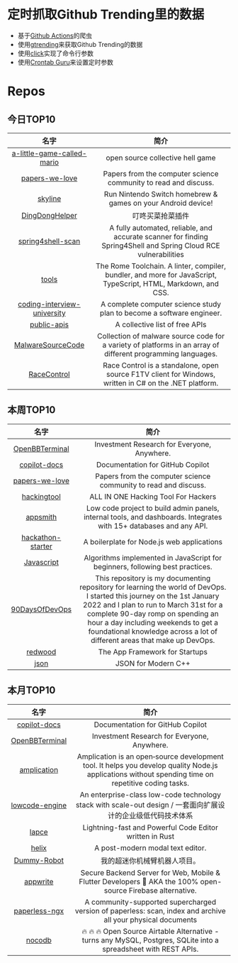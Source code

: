 # 定时抓取Github Trending里的数据
* 基于[Github Actions](https://docs.github.com/en/actions)的爬虫
* 使用[gtrending](https://github.com/hedythedev/gtrending)来获取Github Trending的数据
* 使用[click](https://github.com/pallets/click)实现了命令行参数
* 使用[Crontab Guru](https://crontab.guru/)来设置定时参数

# Repos
## 今日TOP10 
<!-- START OF DAILY_TOP10_REPOS -->
| 名字 | 简介 |
| :----: | :----: |
| [a-little-game-called-mario](https://github.com/a-little-org-called-mario/a-little-game-called-mario) | open source collective hell game |
| [papers-we-love](https://github.com/papers-we-love/papers-we-love) | Papers from the computer science community to read and discuss. |
| [skyline](https://github.com/skyline-emu/skyline) | Run Nintendo Switch homebrew & games on your Android device! |
| [DingDongHelper](https://github.com/Skykai521/DingDongHelper) | 叮咚买菜抢菜插件 |
| [spring4shell-scan](https://github.com/fullhunt/spring4shell-scan) | A fully automated, reliable, and accurate scanner for finding Spring4Shell and Spring Cloud RCE vulnerabilities |
| [tools](https://github.com/rome/tools) | The Rome Toolchain. A linter, compiler, bundler, and more for JavaScript, TypeScript, HTML, Markdown, and CSS. |
| [coding-interview-university](https://github.com/jwasham/coding-interview-university) | A complete computer science study plan to become a software engineer. |
| [public-apis](https://github.com/public-apis/public-apis) | A collective list of free APIs |
| [MalwareSourceCode](https://github.com/vxunderground/MalwareSourceCode) | Collection of malware source code for a variety of platforms in an array of different programming languages. |
| [RaceControl](https://github.com/robvdpol/RaceControl) | Race Control is a standalone, open source F1TV client for Windows, written in C# on the .NET platform. |
<!-- END OF DAILY_TOP10_REPOS -->

## 本周TOP10
<!-- START OF WEEKLY_TOP10_REPOS -->
| 名字 | 简介 |
| :----: | :----: |
| [OpenBBTerminal](https://github.com/OpenBB-finance/OpenBBTerminal) | Investment Research for Everyone, Anywhere. |
| [copilot-docs](https://github.com/github/copilot-docs) | Documentation for GitHub Copilot |
| [papers-we-love](https://github.com/papers-we-love/papers-we-love) | Papers from the computer science community to read and discuss. |
| [hackingtool](https://github.com/Z4nzu/hackingtool) | ALL IN ONE Hacking Tool For Hackers |
| [appsmith](https://github.com/appsmithorg/appsmith) | Low code project to build admin panels, internal tools, and dashboards. Integrates with 15+ databases and any API. |
| [hackathon-starter](https://github.com/sahat/hackathon-starter) | A boilerplate for Node.js web applications |
| [Javascript](https://github.com/TheAlgorithms/Javascript) | Algorithms implemented in JavaScript for beginners, following best practices. |
| [90DaysOfDevOps](https://github.com/MichaelCade/90DaysOfDevOps) | This repository is my documenting repository for learning the world of DevOps. I started this journey on the 1st January 2022 and I plan to run to March 31st for a complete 90-day romp on spending an hour a day including weekends to get a foundational knowledge across a lot of different areas that make up DevOps. |
| [redwood](https://github.com/redwoodjs/redwood) | The App Framework for Startups |
| [json](https://github.com/nlohmann/json) | JSON for Modern C++ |
<!-- END OF WEEKLY_TOP10_REPOS -->

## 本月TOP10
<!-- START OF MONTHLY_TOP10_REPOS -->
| 名字 | 简介 |
| :----: | :----: |
| [copilot-docs](https://github.com/github/copilot-docs) | Documentation for GitHub Copilot |
| [OpenBBTerminal](https://github.com/OpenBB-finance/OpenBBTerminal) | Investment Research for Everyone, Anywhere. |
| [amplication](https://github.com/amplication/amplication) | Amplication is an open‑source development tool. It helps you develop quality Node.js applications without spending time on repetitive coding tasks. |
| [lowcode-engine](https://github.com/alibaba/lowcode-engine) | An enterprise-class low-code technology stack with scale-out design / 一套面向扩展设计的企业级低代码技术体系 |
| [lapce](https://github.com/lapce/lapce) | Lightning-fast and Powerful Code Editor written in Rust |
| [helix](https://github.com/helix-editor/helix) | A post-modern modal text editor. |
| [Dummy-Robot](https://github.com/peng-zhihui/Dummy-Robot) | 我的超迷你机械臂机器人项目。 |
| [appwrite](https://github.com/appwrite/appwrite) | Secure Backend Server for Web, Mobile & Flutter Developers 🚀 AKA the 100% open-source Firebase alternative. |
| [paperless-ngx](https://github.com/paperless-ngx/paperless-ngx) | A community-supported supercharged version of paperless: scan, index and archive all your physical documents |
| [nocodb](https://github.com/nocodb/nocodb) | 🔥 🔥 🔥 Open Source Airtable Alternative - turns any MySQL, Postgres, SQLite into a spreadsheet with REST APIs. |
<!-- END OF MONTHLY_TOP10_REPOS -->
